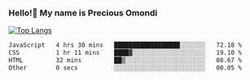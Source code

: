 ### Hello!👋 My name is Precious Omondi 

[![Top Langs](https://github-readme-stats.vercel.app/api/top-langs/?username=Presho99&langs_count=8&theme=dark)](https://github.com/Presho99/github-readme-stats)



<!--START_SECTION:waka-->

```txt
JavaScript   4 hrs 30 mins   ██████████████████░░░░░░░   72.18 %
CSS          1 hr 11 mins    ████▓░░░░░░░░░░░░░░░░░░░░   19.10 %
HTML         32 mins         ██▒░░░░░░░░░░░░░░░░░░░░░░   08.67 %
Other        0 secs          ░░░░░░░░░░░░░░░░░░░░░░░░░   00.05 %
```

<!--END_SECTION:waka-->

